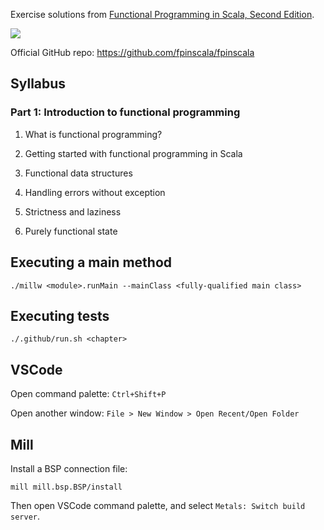 Exercise solutions from [Functional Programming in Scala, Second Edition](https://www.manning.com/books/functional-programming-in-scala-second-edition).

[![](https://github.com/asarkar/fp-scala/workflows/CI/badge.svg)](https://github.com/asarkar/fp-scala/actions)

Official GitHub repo: https://github.com/fpinscala/fpinscala

## Syllabus

### Part 1: Introduction to functional programming

1. What is functional programming?

2. Getting started with functional programming in Scala

3. Functional data structures

4. Handling errors without exception

5. Strictness and laziness

6. Purely functional state

## Executing a main method
```
./millw <module>.runMain --mainClass <fully-qualified main class>
```

## Executing tests
```
./.github/run.sh <chapter>
```

## VSCode

Open command palette: `Ctrl+Shift+P`

Open another window: `File > New Window > Open Recent/Open Folder`

## Mill

Install a BSP connection file:
```
mill mill.bsp.BSP/install
```

Then open VSCode command palette, and select `Metals: Switch build server`.
